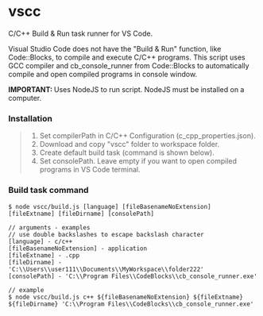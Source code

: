 # vscc
C/C++ Build &amp; Run task runner for VS Code.

Visual Studio Code does not have the "Build & Run" function, like Code::Blocks, to compile and execute C/C++ programs. This script uses GCC compiler and cb_console_runner from Code::Blocks to automatically compile and open compiled programs in console window.

<b>IMPORTANT: </b> Uses NodeJS to run script. NodeJS must be installed on a computer.

### Installation
> 1) Set compilerPath in C/C++ Configuration (c_cpp_properties.json).
> 2) Download and copy "vscc" folder to workspace folder.
> 3) Create default build task (command is shown below).
> 4) Set consolePath. Leave empty if you want to open compiled programs in VS Code terminal.

### Build task command
    $ node vscc/build.js [language] [fileBasenameNoExtension] [fileExtname] [fileDirname] [consolePath]
    
    // arguments - examples
    // use double backslashes to escape backslash character
    [language] - c/c++
    [fileBasenameNoExtension] - application
    [fileExtname] - .cpp
    [fileDirname] - 'C:\\Users\\user111\\Documents\\MyWorkspace\\folder222'
    [consolePath] - 'C:\\Program Files\\CodeBlocks\\cb_console_runner.exe'
    
    // example
    $ node vscc/build.js c++ ${fileBasenameNoExtension} ${fileExtname} ${fileDirname} 'C:\\Program Files\\CodeBlocks\\cb_console_runner.exe'
